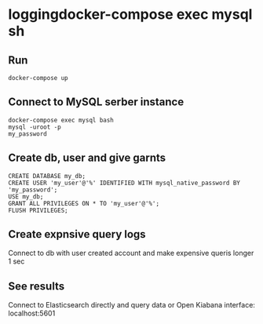 # loggingdocker-compose exec mysql sh
## Run
```
docker-compose up
```

## Connect to MySQL serber instance
```
docker-compose exec mysql bash
mysql -uroot -p
my_password
```

## Create db, user and give garnts
```
CREATE DATABASE my_db;
CREATE USER 'my_user'@'%' IDENTIFIED WITH mysql_native_password BY 'my_password';
USE my_db;
GRANT ALL PRIVILEGES ON * TO 'my_user'@'%';
FLUSH PRIVILEGES;
```

## Create expnsive query logs
Connect to db with user created account and make expensive queris longer 1 sec

## See results
Connect to Elasticsearch directly and query data
or
Open Kiabana interface: localhost:5601